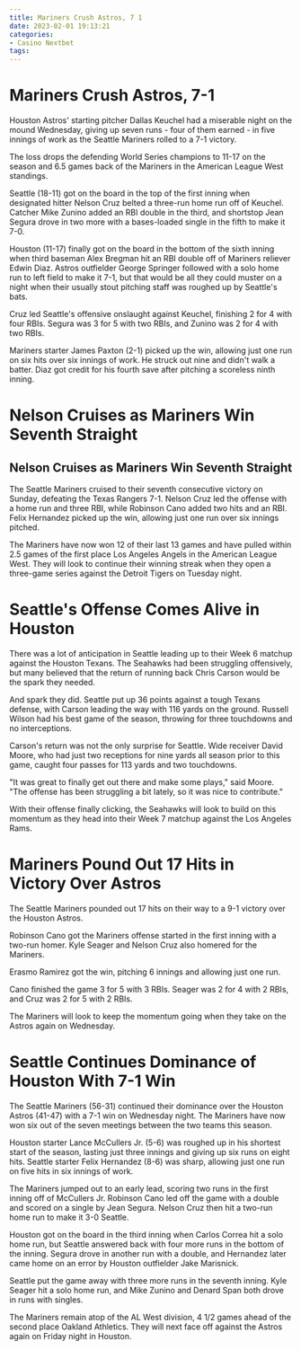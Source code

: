 ```yaml
---
title: Mariners Crush Astros, 7 1
date: 2023-02-01 19:13:21
categories:
- Casino Nextbet
tags:
---
```



#  Mariners Crush Astros, 7-1

Houston Astros' starting pitcher Dallas Keuchel had a miserable night on the mound Wednesday, giving up seven runs - four of them earned - in five innings of work as the Seattle Mariners rolled to a 7-1 victory.

The loss drops the defending World Series champions to 11-17 on the season and 6.5 games back of the Mariners in the American League West standings.

Seattle (18-11) got on the board in the top of the first inning when designated hitter Nelson Cruz belted a three-run home run off of Keuchel. Catcher Mike Zunino added an RBI double in the third, and shortstop Jean Segura drove in two more with a bases-loaded single in the fifth to make it 7-0.

Houston (11-17) finally got on the board in the bottom of the sixth inning when third baseman Alex Bregman hit an RBI double off of Mariners reliever Edwin Diaz. Astros outfielder George Springer followed with a solo home run to left field to make it 7-1, but that would be all they could muster on a night when their usually stout pitching staff was roughed up by Seattle's bats.

Cruz led Seattle's offensive onslaught against Keuchel, finishing 2 for 4 with four RBIs. Segura was 3 for 5 with two RBIs, and Zunino was 2 for 4 with two RBIs.

Mariners starter James Paxton (2-1) picked up the win, allowing just one run on six hits over six innings of work. He struck out nine and didn't walk a batter. Diaz got credit for his fourth save after pitching a scoreless ninth inning.

#  Nelson Cruises as Mariners Win Seventh Straight

<h2>Nelson Cruises as Mariners Win Seventh Straight</h2>

The Seattle Mariners cruised to their seventh consecutive victory on Sunday, defeating the Texas Rangers 7-1. Nelson Cruz led the offense with a home run and three RBI, while Robinson Cano added two hits and an RBI. Felix Hernandez picked up the win, allowing just one run over six innings pitched.

The Mariners have now won 12 of their last 13 games and have pulled within 2.5 games of the first place Los Angeles Angels in the American League West. They will look to continue their winning streak when they open a three-game series against the Detroit Tigers on Tuesday night.

#  Seattle's Offense Comes Alive in Houston

There was a lot of anticipation in Seattle leading up to their Week 6 matchup against the Houston Texans. The Seahawks had been struggling offensively, but many believed that the return of running back Chris Carson would be the spark they needed.

And spark they did. Seattle put up 36 points against a tough Texans defense, with Carson leading the way with 116 yards on the ground. Russell Wilson had his best game of the season, throwing for three touchdowns and no interceptions.

Carson's return was not the only surprise for Seattle. Wide receiver David Moore, who had just two receptions for nine yards all season prior to this game, caught four passes for 113 yards and two touchdowns.

"It was great to finally get out there and make some plays," said Moore. "The offense has been struggling a bit lately, so it was nice to contribute."

With their offense finally clicking, the Seahawks will look to build on this momentum as they head into their Week 7 matchup against the Los Angeles Rams.

#  Mariners Pound Out 17 Hits in Victory Over Astros

The Seattle Mariners pounded out 17 hits on their way to a 9-1 victory over the Houston Astros.

Robinson Cano got the Mariners offense started in the first inning with a two-run homer. Kyle Seager and Nelson Cruz also homered for the Mariners.

Erasmo Ramirez got the win, pitching 6 innings and allowing just one run.

Cano finished the game 3 for 5 with 3 RBIs. Seager was 2 for 4 with 2 RBIs, and Cruz was 2 for 5 with 2 RBIs.

The Mariners will look to keep the momentum going when they take on the Astros again on Wednesday.

#  Seattle Continues Dominance of Houston With 7-1 Win

The Seattle Mariners (56-31) continued their dominance over the Houston Astros (41-47) with a 7-1 win on Wednesday night. The Mariners have now won six out of the seven meetings between the two teams this season.

Houston starter Lance McCullers Jr. (5-6) was roughed up in his shortest start of the season, lasting just three innings and giving up six runs on eight hits. Seattle starter Felix Hernandez (8-6) was sharp, allowing just one run on five hits in six innings of work.

The Mariners jumped out to an early lead, scoring two runs in the first inning off of McCullers Jr. Robinson Cano led off the game with a double and scored on a single by Jean Segura. Nelson Cruz then hit a two-run home run to make it 3-0 Seattle.

Houston got on the board in the third inning when Carlos Correa hit a solo home run, but Seattle answered back with four more runs in the bottom of the inning. Segura drove in another run with a double, and Hernandez later came home on an error by Houston outfielder Jake Marisnick.

Seattle put the game away with three more runs in the seventh inning. Kyle Seager hit a solo home run, and Mike Zunino and Denard Span both drove in runs with singles.

The Mariners remain atop of the AL West division, 4 1/2 games ahead of the second place Oakland Athletics. They will next face off against the Astros again on Friday night in Houston.